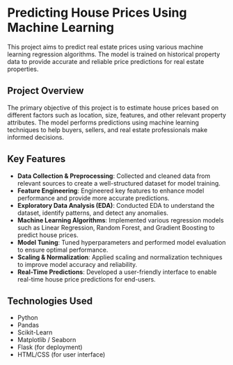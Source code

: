 # Predicting House Prices Using Machine Learning

This project aims to predict real estate prices using various machine learning regression algorithms. The model is trained on historical property data to provide accurate and reliable price predictions for real estate properties. 

## Project Overview

The primary objective of this project is to estimate house prices based on different factors such as location, size, features, and other relevant property attributes. The model performs predictions using machine learning techniques to help buyers, sellers, and real estate professionals make informed decisions.

## Key Features

- **Data Collection & Preprocessing**: Collected and cleaned data from relevant sources to create a well-structured dataset for model training.
- **Feature Engineering**: Engineered key features to enhance model performance and provide more accurate predictions.
- **Exploratory Data Analysis (EDA)**: Conducted EDA to understand the dataset, identify patterns, and detect any anomalies.
- **Machine Learning Algorithms**: Implemented various regression models such as Linear Regression, Random Forest, and Gradient Boosting to predict house prices.
- **Model Tuning**: Tuned hyperparameters and performed model evaluation to ensure optimal performance.
- **Scaling & Normalization**: Applied scaling and normalization techniques to improve model accuracy and reliability.
- **Real-Time Predictions**: Developed a user-friendly interface to enable real-time house price predictions for end-users.

## Technologies Used

- Python
- Pandas
- Scikit-Learn
- Matplotlib / Seaborn
- Flask (for deployment)
- HTML/CSS (for user interface)

